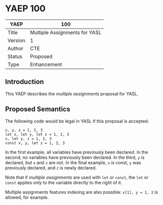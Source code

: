 # YAEP 100

| YAEP | 100 |
|------|---|
| Title | Multiple Assignments for YASL |
| Version | 1 |
| Author | CTE |
| Status | Proposed |
| Type | Enhancement |

## Introduction
This YAEP describes the _multiple assignments_ proposal for YASL.

## Proposed Semantics
The following code would be legal in YASL if this proposal is accepted:

    x, y, z = 1, 2, 3
    let x, let y, let z = 1, 2, 3
    x, let y, z = 1, 2, 3
    const x, y, let z = 1, 2, 3

In the first example, all variables have previously been declared. 
In the second, no variables have previously been declared.
In the third, `y` is declared, but `x` and `z` are not.
In the final example, `x` is const, `y` was previously declared, 
and `z` is newly declared.

Note that if _multiple assignments_ are used with `let` or `const`, the `let` or `const` applies _only_ to the variable 
directly to the right of it.

Multiple assignments features indexing are also possible: `x[1], y = 1, 2` is allowed, for example.

